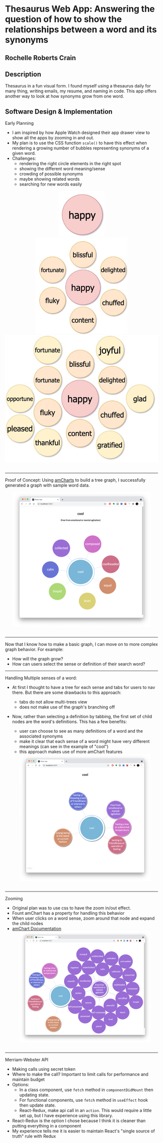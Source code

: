 # Thesaurus Web App: Answering the question of how to show the relationships between a word and its synonyms

## Rochelle Roberts Crain

## Description

Thesaurus in a fun visual form. I found myself using a thesaurus daily for many thing, writing emails, my resume, and naming in code. This app offers another way to look at how synonyms grow from one word.

## Software Design & Implementation

Early Planning

- I am inspired by how Apple Watch designed their app drawer view to show all the apps by zooming in and out.
- My plan is to use the CSS function `scale()` to have this effect when rendering a growing number of bubbles representing synonyms of a given word.
- Challenges:
  - rendering the right circle elements in the right spot
  - showing the different word meaning/sense
  - crowding of possible synonyms
  - maybe showing related words
  - searching for new words easily

<div align="center">

<img src="images/bubbles-init.jpeg" alt="input section" width="30%"/>
<br>
<img src="images/bubbles-one-level.jpeg" alt="output section" width="60%"/>
<br>
<img src="images/bubbles-two-levels.jpeg" alt="output section" width="100%"/>

</div>
<br>

---

Proof of Concept:
Using [amCharts](https://www.amcharts.com/docs/v4/) to build a tree graph, I successfully generated a graph with sample word data.

   <div align="center">
   <img src="images/HomeView1.png" alt="screenshot of a word tree graph" width="90%"/>
    </div>
    <br>

---

Now that I know how to make a basic graph, I can move on to more complex graph behavior. For example:

- How will the graph grow?
- How can users select the sense or definition of their search word?

---

Handling Multiple senses of a word:

- At first I thought to have a tree for each sense and tabs for users to nav there. But there are some drawbacks to this approach:
  - tabs do not allow multi-trees view
  - does not make use of the graph's branching off
- Now, rather than selecting a definition by tabbing, the first set of child nodes are the word's definitions. This has a few benefits:

  - user can choose to see as many definitions of a word and the associated synonyms
  - make it clear that each sense of a word might have very different meanings (can see in the example of "cool")
  - this approach makes use of more amChart features

   <div align="center">
   <img src="images/HomeView2-wrapped-labels.png" alt="screenshot, nodes have wrapped labels" width="90%"/>
    </div>
    <br>

---

Zooming

- Original plan was to use css to have the zoom in/out effect.
- Fount amChart has a property for handling this behavior
- When user clicks on a word sense, zoom around that node and expand the child nodes
- [amChart Documentation](https://www.amcharts.com/docs/v4/chart-types/force-directed/#Zooming)
   <div align="center">
   <img src="images/HomeView3-expanded-sense.png" alt="screenshot, expanded nodes with zoom effect" width="90%"/>
    </div>
    <br>

---

Merriam-Webster API

- Making calls using secret token
- Where to make the call? Important to limit calls for performance and maintain budget
- Options:
  - In a class component, use `fetch` method in `componentDidMount` then updating state.
  - For functional components, use `fetch` method in `useEffect` hook then update state.
  - React-Redux, make api call in an `action`. This would require a little set up, but I have experience using this library.
- React-Redux is the option I chose because I think it is cleaner than putting everything in a component
- My experience tells me it is easier to maintain React's "single source of truth" rule with Redux
